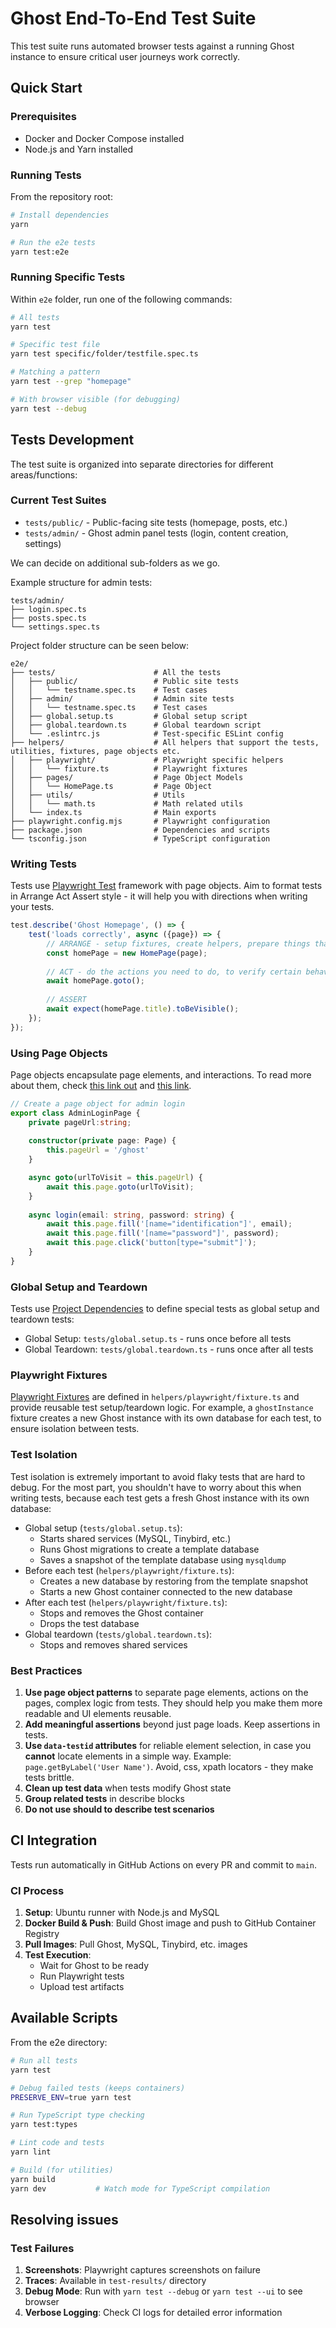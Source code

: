 # Ghost End-To-End Test Suite

This test suite runs automated browser tests against a running Ghost instance to ensure critical user journeys work correctly.

## Quick Start

### Prerequisites
- Docker and Docker Compose installed
- Node.js and Yarn installed

### Running Tests
From the repository root:

```bash
# Install dependencies
yarn

# Run the e2e tests
yarn test:e2e
```

### Running Specific Tests

Within `e2e` folder, run one of the following commands: 

```bash
# All tests
yarn test

# Specific test file
yarn test specific/folder/testfile.spec.ts

# Matching a pattern
yarn test --grep "homepage"

# With browser visible (for debugging)
yarn test --debug
```

## Tests Development

The test suite is organized into separate directories for different areas/functions:

### **Current Test Suites**
- `tests/public/` - Public-facing site tests (homepage, posts, etc.)
- `tests/admin/` - Ghost admin panel tests (login, content creation, settings)

We can decide on additional sub-folders as we go.

Example structure for admin tests:
```text
tests/admin/
├── login.spec.ts
├── posts.spec.ts
└── settings.spec.ts
```

Project folder structure can be seen below: 

```text
e2e/
├── tests/                      # All the tests
│   ├── public/                 # Public site tests
│   │   └── testname.spec.ts    # Test cases
│   ├── admin/                  # Admin site tests
│   │   └── testname.spec.ts    # Test cases
│   ├── global.setup.ts         # Global setup script
│   ├── global.teardown.ts      # Global teardown script
│   └── .eslintrc.js            # Test-specific ESLint config
├── helpers/                    # All helpers that support the tests, utilities, fixtures, page objects etc.
│   ├── playwright/             # Playwright specific helpers
│   │   └── fixture.ts          # Playwright fixtures
│   ├── pages/                  # Page Object Models
│   │   └── HomePage.ts         # Page Object
│   ├── utils/                  # Utils
│   │   └── math.ts             # Math related utils   
│   └── index.ts                # Main exports
├── playwright.config.mjs       # Playwright configuration
├── package.json                # Dependencies and scripts
└── tsconfig.json               # TypeScript configuration
```

### Writing Tests

Tests use [Playwright Test](https://playwright.dev/docs/writing-tests) framework with page objects.
Aim to format tests in Arrange Act Assert style - it will help you with directions when writing your tests.

```typescript
test.describe('Ghost Homepage', () => {
    test('loads correctly', async ({page}) => {
        // ARRANGE - setup fixtures, create helpers, prepare things that helps will need to be executed
        const homePage = new HomePage(page);
        
        // ACT - do the actions you need to do, to verify certain behaviour
        await homePage.goto();
        
        // ASSERT
        await expect(homePage.title).toBeVisible();
    });
});
```

### Using Page Objects

Page objects encapsulate page elements, and interactions. To read more about them, check [this link out](https://www.selenium.dev/documentation/test_practices/encouraged/page_object_models/) and [this link](https://martinfowler.com/bliki/PageObject.html).

```typescript
// Create a page object for admin login
export class AdminLoginPage {
    private pageUrl:string;
    
    constructor(private page: Page) {
        this.pageUrl = '/ghost'
    }

    async goto(urlToVisit = this.pageUrl) {
        await this.page.goto(urlToVisit);
    }
    
    async login(email: string, password: string) {
        await this.page.fill('[name="identification"]', email);
        await this.page.fill('[name="password"]', password);
        await this.page.click('button[type="submit"]');
    }
}
```

### Global Setup and Teardown

Tests use [Project Dependencies](https://playwright.dev/docs/test-global-setup-teardown#option-1-project-dependencies) to define special tests as global setup and teardown tests:

- Global Setup: `tests/global.setup.ts` - runs once before all tests
- Global Teardown: `tests/global.teardown.ts` - runs once after all tests

### Playwright Fixtures

[Playwright Fixtures](https://playwright.dev/docs/test-fixtures) are defined in `helpers/playwright/fixture.ts` and provide reusable test setup/teardown logic.
For example, a `ghostInstance` fixture creates a new Ghost instance with its own database for each test, to ensure isolation between tests.

### Test Isolation 

Test isolation is extremely important to avoid flaky tests that are hard to debug. For the most part, you shouldn't have to worry about this when writing tests, because each test gets a fresh Ghost instance with its own database:

- Global setup (`tests/global.setup.ts`):
    - Starts shared services (MySQL, Tinybird, etc.)
    - Runs Ghost migrations to create a template database
    - Saves a snapshot of the template database using `mysqldump`
- Before each test (`helpers/playwright/fixture.ts`):
    - Creates a new database by restoring from the template snapshot
    - Starts a new Ghost container connected to the new database
- After each test (`helpers/playwright/fixture.ts`):
    - Stops and removes the Ghost container
    - Drops the test database
- Global teardown (`tests/global.teardown.ts`):
    - Stops and removes shared services

### Best Practices

1. **Use page object patterns** to separate page elements, actions on the pages, complex logic from tests. They should help you make them more readable and UI elements reusable.
2. **Add meaningful assertions** beyond just page loads. Keep assertions in tests.
3. **Use `data-testid` attributes** for reliable element selection, in case you **cannot** locate elements in a simple way. Example: `page.getByLabel('User Name')`. Avoid, css, xpath locators - they make tests brittle. 
4. **Clean up test data** when tests modify Ghost state
5. **Group related tests** in describe blocks
6. **Do not use should to describe test scenarios**

## CI Integration

Tests run automatically in GitHub Actions on every PR and commit to `main`.

### CI Process

1. **Setup**: Ubuntu runner with Node.js and MySQL
2. **Docker Build & Push**: Build Ghost image and push to GitHub Container Registry
3. **Pull Images**: Pull Ghost, MySQL, Tinybird, etc. images
4. **Test Execution**:
   - Wait for Ghost to be ready
   - Run Playwright tests
   - Upload test artifacts

## Available Scripts

From the e2e directory:

```bash
# Run all tests
yarn test

# Debug failed tests (keeps containers)
PRESERVE_ENV=true yarn test

# Run TypeScript type checking
yarn test:types

# Lint code and tests
yarn lint

# Build (for utilities)
yarn build
yarn dev           # Watch mode for TypeScript compilation
```

## Resolving issues

### Test Failures

1. **Screenshots**: Playwright captures screenshots on failure
2. **Traces**: Available in `test-results/` directory
3. **Debug Mode**: Run with `yarn test --debug` or `yarn test --ui` to see browser
4. **Verbose Logging**: Check CI logs for detailed error information
